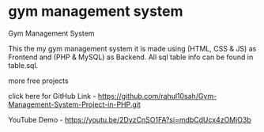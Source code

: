 gym management system
===================

Gym Management System

This the my gym management system it is made using (HTML, CSS & JS) as Frontend and (PHP & MySQL) as Backend.
All sql table info can be found in table.sql.


more free projects

click here for GitHub Link - https://github.com/rahul10sah/Gym-Management-System-Project-in-PHP.git


YouTube Demo - https://youtu.be/2DyzCnSO1FA?si=mdbCdUcx4zOMjO3b

